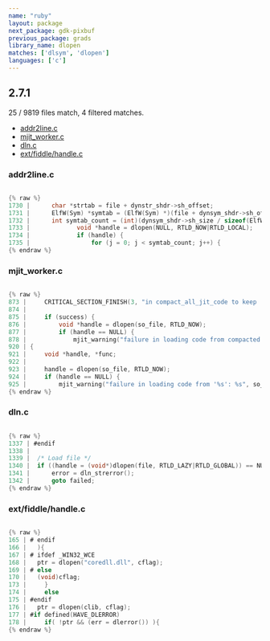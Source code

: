 ```yaml
---
name: "ruby"
layout: package
next_package: gdk-pixbuf
previous_package: grads
library_name: dlopen
matches: ['dlsym', 'dlopen']
languages: ['c']
---
```

## 2.7.1
25 / 9819 files match, 4 filtered matches.

 - [addr2line.c](#addr2linec)
 - [mjit_worker.c](#mjit_workerc)
 - [dln.c](#dlnc)
 - [ext/fiddle/handle.c](#extfiddlehandlec)

### addr2line.c

```c

{% raw %}
1730 | 	    char *strtab = file + dynstr_shdr->sh_offset;
1731 | 	    ElfW(Sym) *symtab = (ElfW(Sym) *)(file + dynsym_shdr->sh_offset);
1732 | 	    int symtab_count = (int)(dynsym_shdr->sh_size / sizeof(ElfW(Sym)));
1733 |             void *handle = dlopen(NULL, RTLD_NOW|RTLD_LOCAL);
1734 |             if (handle) {
1735 |                 for (j = 0; j < symtab_count; j++) {
{% endraw %}

```
### mjit_worker.c

```c

{% raw %}
873 |     CRITICAL_SECTION_FINISH(3, "in compact_all_jit_code to keep .o files");
874 | 
875 |     if (success) {
876 |         void *handle = dlopen(so_file, RTLD_NOW);
877 |         if (handle == NULL) {
878 |             mjit_warning("failure in loading code from compacted '%s': %s", so_file, dlerror());
920 | {
921 |     void *handle, *func;
922 | 
923 |     handle = dlopen(so_file, RTLD_NOW);
924 |     if (handle == NULL) {
925 |         mjit_warning("failure in loading code from '%s': %s", so_file, dlerror());
{% endraw %}

```
### dln.c

```c

{% raw %}
1337 | #endif
1338 | 
1339 | 	/* Load file */
1340 | 	if ((handle = (void*)dlopen(file, RTLD_LAZY|RTLD_GLOBAL)) == NULL) {
1341 | 	    error = dln_strerror();
1342 | 	    goto failed;
{% endraw %}

```
### ext/fiddle/handle.c

```c

{% raw %}
165 | # endif
166 | 	){
167 | # ifdef _WIN32_WCE
168 | 	ptr = dlopen("coredll.dll", cflag);
169 | # else
170 | 	(void)cflag;
173 |     }
174 |     else
175 | #endif
176 | 	ptr = dlopen(clib, cflag);
177 | #if defined(HAVE_DLERROR)
178 |     if( !ptr && (err = dlerror()) ){
{% endraw %}

```